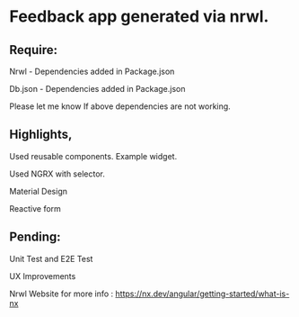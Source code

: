 # Feedback app generated via nrwl.

## Require:

Nrwl - Dependencies added in Package.json

Db.json - Dependencies added in Package.json

Please let me know If above dependencies are not working.

## Highlights,

Used reusable components. Example widget.

Used NGRX with selector.

Material Design

Reactive form

## Pending:

Unit Test and E2E Test

UX Improvements

Nrwl Website for more info : https://nx.dev/angular/getting-started/what-is-nx
